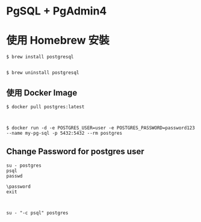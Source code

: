# PgSQL + PgAdmin4

# 使用 Homebrew 安裝
    $ brew install postgresql


    $ brew uninstall postgresql



## 使用 Docker Image
    $ docker pull postgres:latest



    $ docker run -d -e POSTGRES_USER=user -e POSTGRES_PASSWORD=password123 --name my-pg-sql -p 5432:5432 --rm postgres



## Change Password for postgres user
    su - postgres
    psql
    passwd
    
    \password
    exit



    su - "-c psql" postgres

